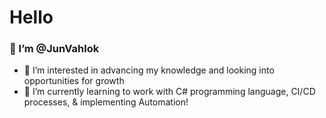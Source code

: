 # Hello
### 👋 I’m @JunVahlok
- 👀 I’m interested in advancing my knowledge and looking into opportunities for growth
- 🌱 I’m currently learning to work with C# programming language, CI/CD processes, & implementing Automation!

<!---
JunVahlok/JunVahlok is a ✨ special ✨ repository because its `README.md` (this file) appears on your GitHub profile.
You can click the Preview link to take a look at your changes.
--->

